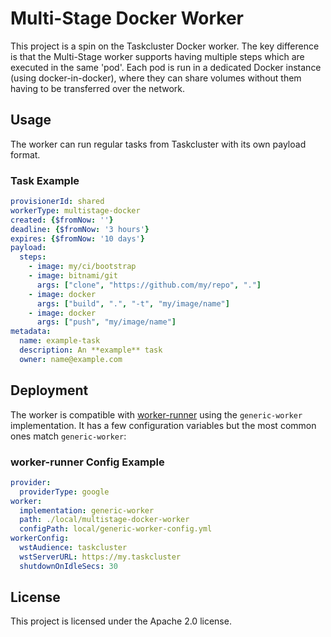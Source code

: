 # Multi-Stage Docker Worker
This project is a spin on the Taskcluster Docker worker. The key difference is
that the Multi-Stage worker supports having multiple steps which are executed
in the same 'pod'. Each pod is run in a dedicated Docker instance (using
docker-in-docker), where they can share volumes without them having to be
transferred over the network.

## Usage
The worker can run regular tasks from Taskcluster with its own payload format.

### Task Example
```yaml
provisionerId: shared
workerType: multistage-docker
created: {$fromNow: ''}
deadline: {$fromNow: '3 hours'}
expires: {$fromNow: '10 days'}
payload:
  steps:
    - image: my/ci/bootstrap
    - image: bitnami/git
      args: ["clone", "https://github.com/my/repo", "."]
    - image: docker
      args: ["build", ".", "-t", "my/image/name"]
    - image: docker
      args: ["push", "my/image/name"]
metadata:
  name: example-task
  description: An **example** task
  owner: name@example.com
```

## Deployment
The worker is compatible with [worker-runner](https://docs.taskcluster.net/docs/reference/workers/worker-runner)
using the `generic-worker` implementation. It has a few configuration variables
but the most common ones match `generic-worker`:

### worker-runner Config Example
```yaml
provider:
  providerType: google  
worker:
  implementation: generic-worker
  path: ./local/multistage-docker-worker
  configPath: local/generic-worker-config.yml
workerConfig:
  wstAudience: taskcluster
  wstServerURL: https://my.taskcluster
  shutdownOnIdleSecs: 30
```

## License
This project is licensed under the Apache 2.0 license.